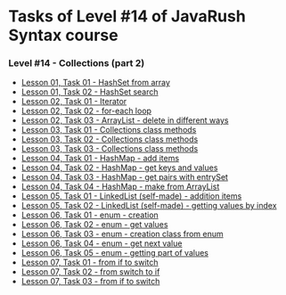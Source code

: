 # <a name="start"></a> Tasks of Level #14 of JavaRush Syntax course

### Level #14 - **Collections (part 2)**

- [Lesson 01, Task 01 - HashSet from array][01_01]
- [Lesson 01, Task 02 - HashSet search][01_02]
- [Lesson 02, Task 01 - Iterator][02_01]
- [Lesson 02, Task 02 - for-each loop][02_02]
- [Lesson 02, Task 03 - ArrayList - delete in different ways][02_03]
- [Lesson 03, Task 01 - Collections class methods][03_01]
- [Lesson 03, Task 02 - Collections class methods][03_02]
- [Lesson 03, Task 03 - Collections class methods][03_03]
- [Lesson 04, Task 01 - HashMap - add items][04_01]
- [Lesson 04, Task 02 - HashMap - get keys and values][04_02]
- [Lesson 04, Task 03 - HashMap - get pairs with entrySet][04_03]
- [Lesson 04, Task 04 - HashMap - make from ArrayList][04_04]
- [Lesson 05, Task 01 - LinkedList (self-made) - addition items][05_01]
- [Lesson 05, Task 02 - LinkedList (self-made) - getting values by index][05_02]
- [Lesson 06, Task 01 - enum - creation][06_01]
- [Lesson 06, Task 02 - enum - get values][06_02]
- [Lesson 06, Task 03 - enum - creation class from enum][06_03]
- [Lesson 06, Task 04 - enum - get next value][06_04]
- [Lesson 06, Task 05 - enum - getting part of values][06_05]
- [Lesson 07, Task 01 - from if to switch][07_01]
- [Lesson 07, Task 02 - from switch to if][07_02]
- [Lesson 07, Task 03 - from if to switch][07_03]

[01_01]: https://github.com/mentor-dev/Java-Learning/tree/main/JavaRush_1/14_Collections_2/01_01__HashSet_from_array
[01_02]: https://github.com/mentor-dev/Java-Learning/tree/main/JavaRush_1/14_Collections_2/01_02__HashSet_search
[02_01]: https://github.com/mentor-dev/Java-Learning/tree/main/JavaRush_1/14_Collections_2/02_01__Iterator
[02_02]: https://github.com/mentor-dev/Java-Learning/tree/main/JavaRush_1/14_Collections_2/02_02__for-each
[02_03]: https://github.com/mentor-dev/Java-Learning/tree/main/JavaRush_1/14_Collections_2/02_03__ArrayList_delete_in_different_ways
[03_01]: https://github.com/mentor-dev/Java-Learning/tree/main/JavaRush_1/14_Collections_2/03_01__Collections_class_methods
[03_02]: https://github.com/mentor-dev/Java-Learning/tree/main/JavaRush_1/14_Collections_2/03_02__Collections_class_methods
[03_03]: https://github.com/mentor-dev/Java-Learning/tree/main/JavaRush_1/14_Collections_2/03_03__Collections_class_methods
[04_01]: https://github.com/mentor-dev/Java-Learning/tree/main/JavaRush_1/14_Collections_2/04_01__HashMap_add_items
[04_02]: https://github.com/mentor-dev/Java-Learning/tree/main/JavaRush_1/14_Collections_2/04_02__HashMap_get_keys_and_values
[04_03]: https://github.com/mentor-dev/Java-Learning/tree/main/JavaRush_1/14_Collections_2/04_03__HashMap_get_pairs_with_entrySet
[04_04]: https://github.com/mentor-dev/Java-Learning/tree/main/JavaRush_1/14_Collections_2/04_04__HashMap_make_from_ArrayList
[05_01]: https://github.com/mentor-dev/Java-Learning/tree/main/JavaRush_1/14_Collections_2/05_01__LinkedList_self-made_addition_items
[05_02]: https://github.com/mentor-dev/Java-Learning/tree/main/JavaRush_1/14_Collections_2/05_02__LinkedList_self-made_getting_values_by_index
[06_01]: https://github.com/mentor-dev/Java-Learning/tree/main/JavaRush_1/14_Collections_2/06_01__enum_creation
[06_02]: https://github.com/mentor-dev/Java-Learning/tree/main/JavaRush_1/14_Collections_2/06_02__enum_get_values
[06_03]: https://github.com/mentor-dev/Java-Learning/tree/main/JavaRush_1/14_Collections_2/06_03__enum_creation_class_from_enum
[06_04]: https://github.com/mentor-dev/Java-Learning/tree/main/JavaRush_1/14_Collections_2/06_04__enum_get_next_value
[06_05]: https://github.com/mentor-dev/Java-Learning/tree/main/JavaRush_1/14_Collections_2/06_05__enum_getting_part_of_values
[07_01]: https://github.com/mentor-dev/Java-Learning/tree/main/JavaRush_1/14_Collections_2/07_01__from_if_to_switch
[07_02]: https://github.com/mentor-dev/Java-Learning/tree/main/JavaRush_1/14_Collections_2/07_02__from_switch_to_if
[07_03]: https://github.com/mentor-dev/Java-Learning/tree/main/JavaRush_1/14_Collections_2/07_03__from_if_to_switch
